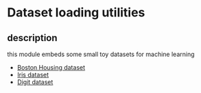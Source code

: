 # Dataset loading utilities

## description

this module embeds some small toy datasets for machine learning

* [Boston Housing dataset](http://www.cs.toronto.edu/~delve/data/boston/bostonDetail.html)
* [Iris dataset](https://archive.ics.uci.edu/ml/datasets/iris)
* [Digit dataset](http://archive.ics.uci.edu/ml/datasets/Pen-Based+Recognition+of+Handwritten+Digits)
